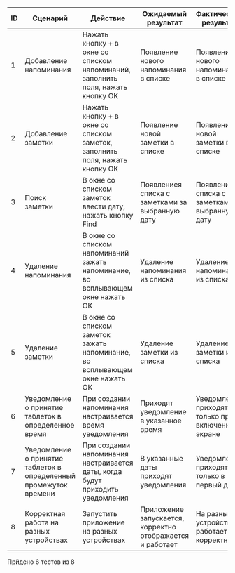 | ID |  Сценарий | Действие | Ожидаемый результат | Фактический результат| Оценка |
|---|---|---|---|---|---|
| 1 | Добавление напоминания | Нажать кнопку + в окне со списком напоминаний, заполнить поля, нажать кнопку ОК | Появление нового напоминания в списке | Появление нового напоминания в списке | Появлениея списка с заметками за выбранную дату  |
| 2 | Добавление заметки | Нажать кнопку + в окне со списком заметок, заполнить поля, нажать кнопку ОК | Появление новой заметки в списке | Появление новой заметки в списке | пройдено |
| 3 | Поиск заметки | В окне со списком заметок ввести дату, нажать кнопку Find | Появлениея списка с заметками за выбранную дату | Появлениея списка с заметками за выбранную дату  | пройдено |
| 4 | Удаление напоминания | В окне со списком напоминаний зажать напоминание, во всплывающем окне нажать ОК | Удаление напоминания из списка | Удаление напоминания из списка | пройдено |
| 5 | Удаление заметки | В окне со списком заметок зажать напоминание, во всплывающем окне нажать ОК | Удаление заметки из списка | Удаление заметки из списка | пройдено |
| 6 | Уведомление о принятие таблеток в определенное время | При создании напоминания настраивается время уведомления | Приходят уведомление в указанное время| Уведомления приходят только при включенном экране | не пройдено |
| 7 | Уведомление о принятие таблеток в определенный промежуток времени | При создании напоминания настраивается даты, когда будут приходить уведомления | В указанные даты приходят уведомления | Уведомления приходят только в первый день | не пройдено |
| 8 | Корректная работа на разных устройствах | Запустить приложение на разных устройствах | Приложение запускается, корректно отображается и работает | На разных устройствах работает корректно | пройдено |
Прйдено 6 тестов из 8

